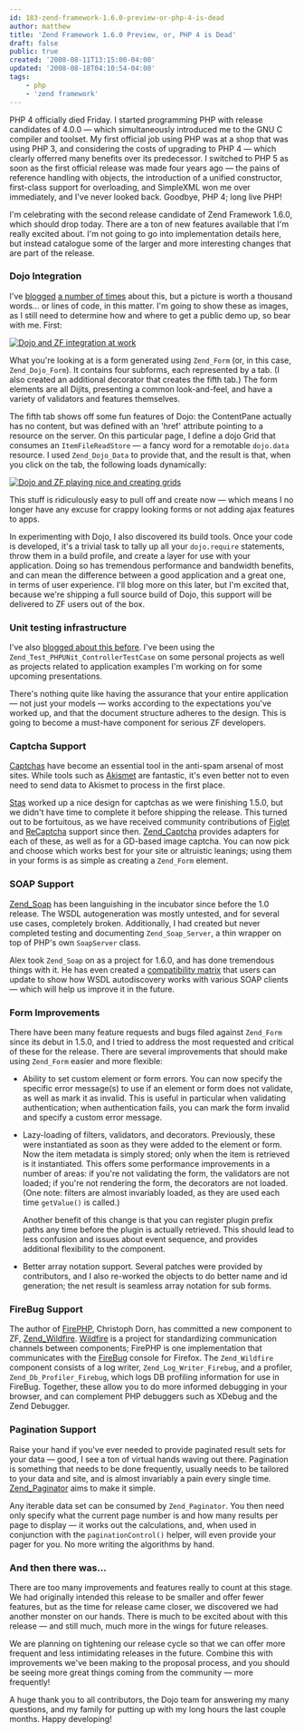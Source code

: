 ```yaml
---
id: 183-zend-framework-1.6.0-preview-or-php-4-is-dead
author: matthew
title: 'Zend Framework 1.6.0 Preview, or, PHP 4 is Dead'
draft: false
public: true
created: '2008-08-11T13:15:00-04:00'
updated: '2008-08-18T04:10:54-04:00'
tags:
    - php
    - 'zend framework'
---
```

PHP 4 officially died Friday. I started programming PHP with release candidates
of 4.0.0 — which simultaneously introduced me to the GNU C compiler and
toolset. My first official job using PHP was at a shop that was using PHP 3,
and considering the costs of upgrading to PHP 4 — which clearly offerred many
benefits over its predecessor. I switched to PHP 5 as soon as the first
official release was made four years ago — the pains of reference handling
with objects, the introduction of a unified constructor, first-class support
for overloading, and SimpleXML won me over immediately, and I've never looked
back. Goodbye, PHP 4; long live PHP!

I'm celebrating with the second release candidate of Zend Framework 1.6.0,
which should drop today. There are a ton of new features available that I'm
really excited about. I'm not going to go into implementation details here, but
instead catalogue some of the larger and more interesting changes that are part
of the release.

<!--- EXTENDED -->

### Dojo Integration

I've [blogged](/blog/176-Zend-Framework-Dojo-Integration.html) [a number of times](/blog/178-Zend-FrameworkDojo-Integration-QA-Slides.html) about this, but a picture is worth a thousand words… or lines of code, in this matter. I'm going to show these as images, as I still need to determine how and where to get a public demo up, so bear with me. First:

[![Dojo and ZF integration at work](/uploads/dojoDemo-2008-08-11.png)](/uploads/dojoDemo-2008-08-11.png)

What you're looking at is a form generated using `Zend_Form` (or, in this case,
`Zend_Dojo_Form`). It contains four subforms, each represented by a tab. (I
also created an additional decorator that creates the fifth tab.) The form
elements are all Dijits, presenting a common look-and-feel, and have a variety
of validators and features themselves.

The fifth tab shows off some fun features of Dojo: the ContentPane actually has
no content, but was defined with an 'href' attribute pointing to a resource on
the server. On this particular page, I define a dojo Grid that consumes an
`ItemFileReadStore` — a fancy word for a remotable `dojo.data` resource. I used
`Zend_Dojo_Data` to provide that, and the result is that, when you click on the
tab, the following loads dynamically:

[![Dojo and ZF playing nice and creating grids](/uploads/gridDemo-2008-08-11.png)](/uploads/gridDemo-2008-08-11.png)

This stuff is ridiculously easy to pull off and create now — which means I no
longer have any excuse for crappy looking forms or not adding ajax features to
apps.

In experimenting with Dojo, I also discovered its build tools. Once your code
is developed, it's a trivial task to tally up all your `dojo.require` statements,
throw them in a build profile, and create a layer for use with your
application. Doing so has tremendous performance and bandwidth benefits, and
can mean the difference between a good application and a great one, in terms of
user experience. I'll blog more on this later, but I'm excited that, because
we're shipping a full source build of Dojo, this support will be delivered to
ZF users out of the box.

### Unit testing infrastructure

I've also [blogged about this before](/blog/182-Testing-Zend-Framework-MVC-Applications.html).
I've been using the `Zend_Test_PHPUNit_ControllerTestCase` on some personal
projects as well as projects related to application examples I'm working on for
some upcoming presentations.

There's nothing quite like having the assurance that your entire application —
not just your models — works according to the expectations you've worked up,
and that the document structure adheres to the design. This is going to become
a must-have component for serious ZF developers.

### Captcha Support

[Captchas](http://en.wikipedia.org/wiki/Captcha) have become an essential tool
in the anti-spam arsenal of most sites. While tools such as
[Akismet](http://akismet.com/) are fantastic, it's even better not to even need
to send data to Akismet to process in the first place.

[Stas](http://php100.wordpress.com/) worked up a nice design for captchas as we
were finishing 1.5.0, but we didn't have time to complete it before shipping
the release. This turned out to be fortuitous, as we have received community
contributions of
[Figlet](http://framework.zend.com/manual/en/zend.text.html#zend.text.figlet)
and [ReCaptcha](http://framework.zend.com/manual/en/zend.service.recaptcha)
support since then.
[Zend_Captcha](http://framework.zend.com/manual/en/zend.captcha) provides
adapters for each of these, as well as for a GD-based image captcha. You can
now pick and choose which works best for your site or altruistic leanings;
using them in your forms is as simple as creating a `Zend_Form` element.

### SOAP Support

[Zend_Soap](http://framework.zend.com/manual/en/zend.soap.html) has been
languishing in the incubator since before the 1.0 release. The WSDL
autogeneration was mostly untested, and for several use cases, completely
broken. Additionally, I had created but never completed testing and documenting
`Zend_Soap_Server`, a thin wrapper on top of PHP's own `SoapServer` class.

Alex took `Zend_Soap` on as a project for 1.6.0, and has done tremendous things
with it. He has even created a [compatibility matrix](http://framework.zend.com/wiki/display/ZFDEV/Zend_Soap_Client+compatibility+matrix)
that users can update to show how WSDL autodiscovery works with various SOAP
clients — which will help us improve it in the future.

### Form Improvements

There have been many feature requests and bugs filed against `Zend_Form` since
its debut in 1.5.0, and I tried to address the most requested and critical of
these for the release. There are several improvements that should make using
`Zend_Form` easier and more flexible:

- Ability to set custom element or form errors. You can now specify the
  specific error message(s) to use if an element or form does not validate, as
  well as mark it as invalid. This is useful in particular when validating
  authentication; when authentication fails, you can mark the form invalid and
  specify a custom error message.
- Lazy-loading of filters, validators, and decorators. Previously, these were
  instantiated as soon as they were added to the element or form. Now the item
  metadata is simply stored; only when the item is retrieved is it
  instantiated. This offers some performance improvements in a number of areas:
  if you're not validating the form, the validators are not loaded; if you're
  not rendering the form, the decorators are not loaded. (One note: filters are
  almost invariably loaded, as they are used each time `getValue()` is called.)

   Another benefit of this change is that you can register plugin prefix paths
   any time before the plugin is actually retrieved. This should lead to less
   confusion and issues about event sequence, and provides additional
   flexibility to the component.
- Better array notation support. Several patches were provided by contributors,
  and I also re-worked the objects to do better name and id generation; the net
  result is seamless array notation for sub forms.

### FireBug Support

The author of [FirePHP](http://www.firephp.org/), Christoph Dorn, has committed
a new component to ZF, [Zend_Wildfire](http://framework.zend.com/manual/en/zend.wildfire.html).
[Wildfire](http://www.wildfirehq.org/) is a project for standardizing
communication channels between components; FirePHP is one implementation that
communicates with the [FireBug](http://getfirebug.com/) console for Firefox.
The `Zend_Wildfire` component consists of a log writer,
`Zend_Log_Writer_Firebug`, and a profiler, `Zend_Db_Profiler_Firebug`, which
logs DB profiling information for use in FireBug. Together, these allow you to
do more informed debugging in your browser, and can complement PHP debuggers
such as XDebug and the Zend Debugger.

### Pagination Support

Raise your hand if you've ever needed to provide paginated result sets for your
data — good, I see a ton of virtual hands waving out there. Pagination is
something that needs to be done frequently, usually needs to be tailored to
your data and site, and is almost invariably a pain every single time.
[Zend_Paginator](http://framework.zend.com/manual/en/zend.paginator.html) aims
to make it simple.

Any iterable data set can be consumed by `Zend_Paginator`. You then need only
specify what the current page number is and how many results per page to
display — it works out the calculations, and, when used in conjunction with
the `paginationControl()` helper, will even provide your pager for you. No more
writing the algorithms by hand.

### And then there was…

There are too many improvements and features really to count at this stage. We
had originally intended this release to be smaller and offer fewer features,
but as the time for release came closer, we discovered we had another monster
on our hands. There is much to be excited about with this release — and still
much, much more in the wings for future releases.

We are planning on tightening our release cycle so that we can offer more
frequent and less intimidating releases in the future. Combine this with
improvements we've been making to the proposal process, and you should be
seeing more great things coming from the community — more frequently!

A huge thank you to all contributors, the Dojo team for answering my many
questions, and my family for putting up with my long hours the last couple
months. Happy developing!
